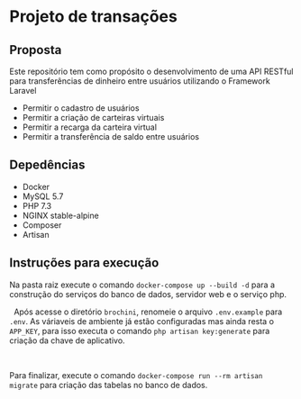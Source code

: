 # Projeto de transações

## Proposta
Este repositório tem como propósito o desenvolvimento de uma API RESTful para transferências de dinheiro entre usuários utilizando o Framework Laravel
- Permitir o cadastro de usuários 
- Permitir a criação de carteiras virtuais
- Permitir a recarga da carteira virtual
- Permitir a transferência de saldo entre usuários

## Depedências
- Docker
- MySQL 5.7
- PHP 7.3
- NGINX stable-alpine
- Composer
- Artisan

## Instruções para execução
 Na pasta raiz execute o comando ```docker-compose up --build -d``` para a construção do serviços do banco de dados, servidor web e o serviço php.

 &nbsp;
 Após acesse o diretório ```brochini```, renomeie o arquivo ```.env.example``` para ```.env```. As váriaveis de ambiente já estão configuradas mas ainda resta o ```APP_KEY```, para isso executa o comando ```php artisan key:generate``` para criação da chave de aplicativo.

 &nbsp;

 Para finalizar, execute o comando ```docker-compose run --rm artisan migrate``` para criação das tabelas no banco de dados.
